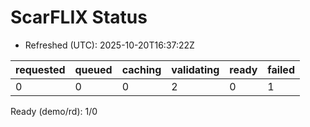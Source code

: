 ﻿# ScarFLIX Status

* Refreshed (UTC): 2025-10-20T16:37:22Z

| requested | queued | caching | validating | ready | failed |
|-----------|--------|---------|------------|-------|--------|
| 0 | 0 | 0 | 2 | 0 | 1 |

Ready (demo/rd): 1/0
